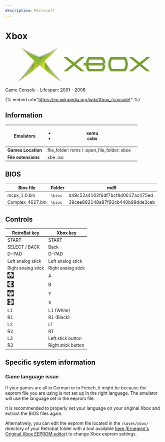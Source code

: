```yaml
---
description: Microsoft
---
```


# Xbox

<figure><img src="https://raw.githubusercontent.com/fabricecaruso/es-theme-carbon/52ff37c9e265587d006945a2ba695b5a962b3a3d/art/logos/xbox.svg" alt=""><figcaption></figcaption></figure>

Game Console - Lifespan: 2001 - 2006

{% embed url="https://en.wikipedia.org/wiki/Xbox_(console)" %}

## Information

| **Emulators**       | <ul><li>xemu</li><li>cxbx</li></ul>             |   |
| ------------------- | ----------------------------------------------- | - |
| **Games Location**  | :file\_folder: roms \ :open\_file\_folder: xbox |   |
| **File extensions** | .xbe .iso                                       |   |

## BIOS

| Bios file         | Folder  | md5                              |
| ----------------- | ------- | -------------------------------- |
| mcpx\_1.0.bin     | `\bios` | d49c52a4102f6df7bcf8d0617ac475ed |
| Complex\_4627.bin | `\bios` | 39cee882148a87f93cb440b99dde3ceb |

## Controls

| RetroBat key                                                                        | Xbox key           |
| ----------------------------------------------------------------------------------- | ------------------ |
| START                                                                               | START              |
| SELECT / BACK                                                                       | Back               |
| D-PAD                                                                               | D-PAD              |
| Left analog stick                                                                   | Left analog stick  |
| Right analog stick                                                                  | Right analog stick |
| ![A](<../../.gitbook/assets/image (1) (2) (1).png>)                                 | A                  |
| ![B](<../../.gitbook/assets/image (4) (1).png>)                                     | B                  |
| <img src="../../.gitbook/assets/image (3) (1) (2).png" alt="" data-size="original"> | Y                  |
| <img src="../../.gitbook/assets/image (2) (1) (1).png" alt="" data-size="line">     | X                  |
| L1                                                                                  | L1 (White)         |
| R1                                                                                  | R1 (Black)         |
| L2                                                                                  | LT                 |
| R2                                                                                  | RT                 |
| L3                                                                                  | Left stick button  |
| R3                                                                                  | Right stick button |

## Specific system information

### Game language issue

If your games are all in German or in French, it might be because the eeprom file you are using is not set up in the right language. The emulator will use the language set in the eeprom file.

It is recommended to properly set your language on your original Xbox and extract the BIOS files again.&#x20;

Alternatively, you can edit the eeprom file located in the `/saves/xbox/` directory of your Retrobat folder with a tool available [here (Ernegien's Original Xbox EEPROM editor)](https://github.com/Ernegien/XboxEepromEditor) to change Xbox eeprom settings.
